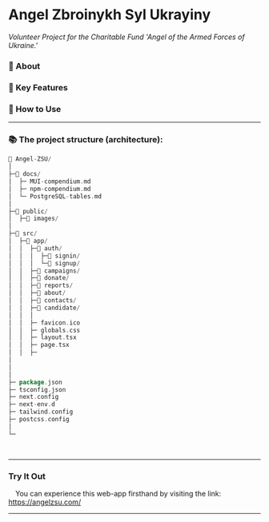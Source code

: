 # Angel Zbroinykh Syl Ukrayiny

_Volunteer Project for the Charitable Fund 'Angel of the Armed Forces of Ukraine.'_

### 📒 About




### 🔩 Key Features




### 📝 How to Use








- - -

### 📚 The project structure (architecture):

```go
📁 Angel-ZSU/
│
├─📁 docs/
│  ├─ MUI-compendium.md
│  ├─ npm-compendium.md
│  └─ PostgreSQL-tables.md
│
├─📁 public/
│  ├─📁 images/
│
├─📁 src/
│  ├─📁 app/
│  │  ├─📁 auth/
│  │  │  ├─📁 signin/
│  │  │  └─📁 signup/
│  │  ├─📁 campaigns/
│  │  ├─📁 donate/
│  │  ├─📁 reports/
│  │  ├─📁 about/
│  │  ├─📁 contacts/
│  │  ├─📁 candidate/
│  │  │
│  │  ├─ favicon.ico
│  │  ├─ globals.css
│  │  ├─ layout.tsx
│  │  ├─ page.tsx
│  │  ├─
│
│
│
├─ package.json
├─ tsconfig.json
├─ next.config
├─ next-env.d
├─ tailwind.config
├─ postcss.config
│
└─




```

- - -

### Try It Out
&emsp;You can experience this web-app firsthand by visiting the link: https://angelzsu.com/

- - -


